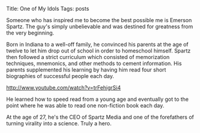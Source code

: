 Title: One of My Idols
Tags: posts

Someone who has inspired me to become the best possible me is Emerson Spartz.
The guy's simply unbelievable and was destined for greatness from the very
beginning.



Born in Indiana to a well-off family, he convinced his parents at the age of
twelve to let him drop out of school in order to homeschool himself. Spartz
then followed a strict curriculum which consisted of memorization techniques,
mnemonics, and other methods to cement information. His parents supplemented
his learning by having him read four short biographies of successful people
each day.



http://www.youtube.com/watch?v=trFehigrSi4



He learned how to speed read from a young age and eventually got to the point
where he was able to read one non-fiction book each day.



At the age of 27, he's the CEO of Spartz Media and one of the forefathers of
turning virality into a science. Truly a hero.





